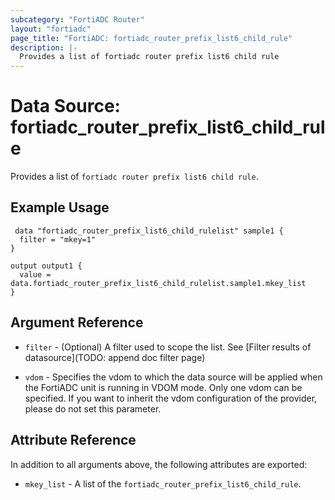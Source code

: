```yaml
---
subcategory: "FortiADC Router"
layout: "fortiadc"
page_title: "FortiADC: fortiadc_router_prefix_list6_child_rule"
description: |-
  Provides a list of fortiadc router prefix list6 child rule
---
```


# Data Source: fortiadc_router_prefix_list6_child_rule
Provides a list of `fortiadc router prefix list6 child rule`.

## Example Usage

```hcl
 data "fortiadc_router_prefix_list6_child_rulelist" sample1 {
  filter = "mkey=1"
}

output output1 {
  value = data.fortiadc_router_prefix_list6_child_rulelist.sample1.mkey_list
}
```

## Argument Reference

* `filter` - (Optional) A filter used to scope the list. See [Filter results of datasource](TODO: append doc filter page)

* `vdom` - Specifies the vdom to which the data source will be applied when the FortiADC unit is running in VDOM mode. Only one vdom can be specified. If you want to inherit the vdom configuration of the provider, please do not set this parameter.

## Attribute Reference

In addition to all arguments above, the following attributes are exported:

* `mkey_list` -  A list of the `fortiadc_router_prefix_list6_child_rule`.
